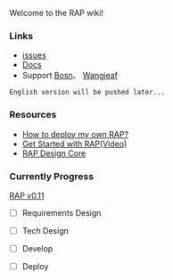 Welcome to the RAP wiki!

### Links

* [issues](https://github.com/thx/RAP/issues)
* [Docs](http://thx.github.io/RAP)
* Support [Bosn](bosn@outlook.com)、 [Wangjeaf](wangjeaf@gmail.com)

`English version will be pushed later...`

### Resources

* [How to deploy my own RAP?](http://thx.github.io/RAP/resources/RAP-deploy/)
* [Get Started with RAP(Video)](http://v.youku.com/v_show/id_XNjk5NjMxODA4.html)
* [RAP Design Core](http://thx.github.io/RAP/resources/rap-intro/)

### Currently Progress
[RAP v0.11](https://github.com/thx/RAP/wiki/RAPv0.11-Requirement-Doc)
- [ ] Requirements Design
- [ ] Tech Design
- [ ] Develop
- [ ] Deploy

